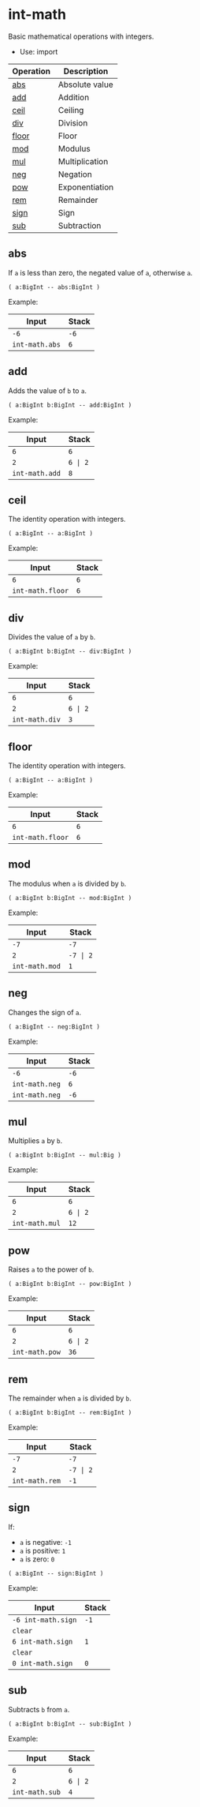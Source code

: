 <!-- mod: int-math -->

# int-math

Basic mathematical operations with integers.

- Use: import

<!-- index -->

| Operation               | Description
|-------------------------|-----------------------
| [abs](#abs)             | Absolute value
| [add](#add)             | Addition
| [ceil](#ceil)           | Ceiling
| [div](#div)             | Division
| [floor](#floor)         | Floor
| [mod](#mod)             | Modulus
| [mul](#mul)             | Multiplication
| [neg](#neg)             | Negation
| [pow](#pow)             | Exponentiation
| [rem](#rem)             | Remainder
| [sign](#sign)           | Sign
| [sub](#sub)             | Subtraction


## abs

If `a` is less than zero, the negated value of `a`, otherwise `a`.

    ( a:BigInt -- abs:BigInt )

Example:

<!-- test: abs -->

| Input          | Stack
|----------------|-------------
| `-6`           | `-6`
| `int-math.abs` | `6`


## add

Adds the value of `b` to `a`.

    ( a:BigInt b:BigInt -- add:BigInt )

Example:

<!-- test: add -->

| Input          | Stack
|----------------|-------------
| `6`            | `6`
| `2`            | `6 \| 2`
| `int-math.add` | `8`


## ceil

The identity operation with integers.

    ( a:BigInt -- a:BigInt )

Example:

<!-- test: ceil -->

| Input            | Stack
|------------------|-------------
| `6`              | `6`
| `int-math.floor` | `6`


## div

Divides the value of `a` by `b`.

    ( a:BigInt b:BigInt -- div:BigInt )

Example:

<!-- test: div -->

| Input          | Stack
|----------------|-------------
| `6`            | `6`
| `2`            | `6 \| 2`
| `int-math.div` | `3`


## floor

The identity operation with integers.

    ( a:BigInt -- a:BigInt )

Example:

<!-- test: floor -->

| Input            | Stack
|------------------|-------------
| `6`              | `6`
| `int-math.floor` | `6`


## mod

The modulus when `a` is divided by `b`.

    ( a:BigInt b:BigInt -- mod:BigInt )

Example:

<!-- test: mod -->

| Input          | Stack
|----------------|-------------
| `-7`           | `-7`
| `2`            | `-7 \| 2`
| `int-math.mod` | `1`


## neg

Changes the sign of `a`.

    ( a:BigInt -- neg:BigInt )

Example:

<!-- test: neg -->

| Input          | Stack
|----------------|-------------
| `-6`           | `-6`
| `int-math.neg` | `6`
| `int-math.neg` | `-6`


## mul

Multiplies `a` by `b`.

    ( a:BigInt b:BigInt -- mul:Big )

Example:

<!-- test: mul -->

| Input          | Stack
|----------------|-------------
| `6`            | `6`
| `2`            | `6 \| 2`
| `int-math.mul` | `12`


## pow

Raises `a` to the power of `b`.

    ( a:BigInt b:BigInt -- pow:BigInt )

Example:

<!-- test: pow -->

| Input          | Stack
|----------------|-------------
| `6`            | `6`
| `2`            | `6 \| 2`
| `int-math.pow` | `36`


## rem

The remainder when `a` is divided by `b`.

    ( a:BigInt b:BigInt -- rem:BigInt )

Example:

<!-- test: rem -->

| Input          | Stack
|----------------|-------------
| `-7`           | `-7`
| `2`            | `-7 \| 2`
| `int-math.rem` | `-1`


## sign

If:

* `a` is negative: `-1`
* `a` is positive: `1`
* `a` is zero: `0`

```
( a:BigInt -- sign:BigInt )
```

Example:

<!-- test: sign -->

| Input              | Stack
|--------------------|-------------
| `-6 int-math.sign` | `-1`
| `clear`            |
| `6 int-math.sign`  | `1`
| `clear`            |
| `0 int-math.sign`  | `0`


## sub

Subtracts `b` from `a`.

    ( a:BigInt b:BigInt -- sub:BigInt )


Example:

<!-- test: sub -->

| Input          | Stack
|----------------|-------------
| `6`            | `6`
| `2`            | `6 \| 2`
| `int-math.sub` | `4`